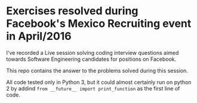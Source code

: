 # Exercises resolved during Facebook's Mexico Recruiting event in April/2016

I've recorded a Live session solving coding interview questions aimed towards Software Engineering candidates for positions on Facebook.

This repo contains the answer to the problems solved during this session. 

All code tested only in Python 3, but it could almost certainly run on python 2 by addind `from __future__ import print_function` as the first line of code. 